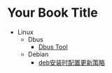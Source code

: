 # Your Book Title

- Linux
  - Dbus
    * [Dbus Tool](linux/dbus/dbus_tool.md)
  - Debian
    * [deb安装时配置更新策略](linux/debian/deb安装时配置更新策略.md)
